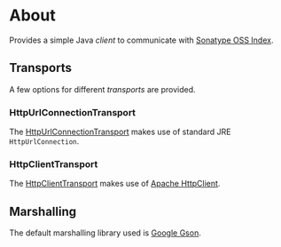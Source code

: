 <!--

    Copyright (c) 2018-present Sonatype, Inc. All rights reserved.

    This program is licensed to you under the Apache License Version 2.0,
    and you may not use this file except in compliance with the Apache License Version 2.0.
    You may obtain a copy of the Apache License Version 2.0 at http://www.apache.org/licenses/LICENSE-2.0.

    Unless required by applicable law or agreed to in writing,
    software distributed under the Apache License Version 2.0 is distributed on an
    "AS IS" BASIS, WITHOUT WARRANTIES OR CONDITIONS OF ANY KIND, either express or implied.
    See the Apache License Version 2.0 for the specific language governing permissions and limitations there under.

-->
# About

Provides a simple Java *client* to communicate with [Sonatype OSS Index](https://ossindex.sonatype.org/).

## Transports

A few options for different *transports* are provided.

### HttpUrlConnectionTransport

The [HttpUrlConnectionTransport](apidocs/org/sonatype/ossindex/service/client/transport/HttpUrlConnectionTransport.html)
makes use of standard JRE `HttpUrlConnection`.

### HttpClientTransport

The [HttpClientTransport](apidocs/org/sonatype/ossindex/service/client/transport/HttpClientTransport.html) makes use
of [Apache HttpClient](https://hc.apache.org/httpcomponents-client-ga/).

## Marshalling

The default marshalling library used is [Google Gson](https://github.com/google/gson).
